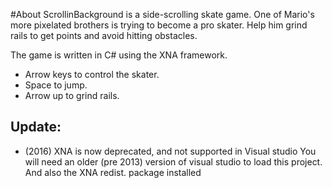 #About
ScrollinBackground is a side-scrolling skate game.
One of Mario's more pixelated brothers is trying to become a pro skater.
Help him grind rails to get points and avoid hitting obstacles.

The game is written in C# using the XNA framework.

* Arrow keys to control the skater.
* Space to jump.
* Arrow up to grind rails.


## Update: 
* (2016) XNA is now deprecated, and not supported in Visual studio
You will need an older (pre 2013) version of visual studio to load this project. And also the XNA redist. package installed

